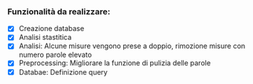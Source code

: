 ### Funzionalità da realizzare:
- [x] Creazione database
- [x] Analisi stastitica
- [x] Analisi: Alcune misure vengono prese a doppio, rimozione misure con numero parole elevato
- [x] Preprocessing: Migliorare la funzione di pulizia delle parole 
- [x] Databae: Definizione query
